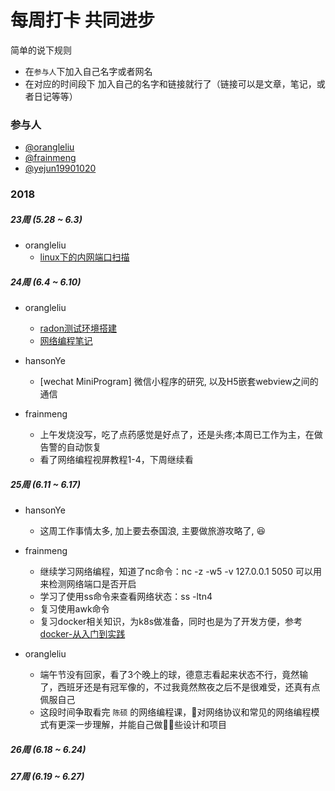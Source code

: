 # 每周打卡 共同进步

简单的说下规则

* 在`参与人`下加入自己名字或者网名
* 在对应的时间段下 加入自己的名字和链接就行了（链接可以是文章，笔记，或者日记等等）


### 参与人

* [@orangleliu](https://github.com/orangle) 
* [@frainmeng](https://github.com/frainmeng)
* [@yejun19901020](https://github.com/yejun19901020)

### 2018

##### 23周 (5.28 ~ 6.3)

- orangleliu  
    + [linux下的内网端口扫描](https://blog.csdn.net/orangleliu/article/details/80519864)


##### 24周 (6.4 ~ 6.10) 

- orangleliu
    + [radon测试环境搭建](https://github.com/orangle/mydocker/tree/master/radon)
    + [网络编程笔记](https://github.com/orangle/network-coding)

- hansonYe
    + [wechat MiniProgram] 微信小程序的研究, 以及H5嵌套webview之间的通信

- frainmeng 
    + 上午发烧没写，吃了点药感觉是好点了，还是头疼;本周已工作为主，在做告警的自动恢复
    + 看了网络编程视屏教程1-4，下周继续看

##### 25周 (6.11 ~ 6.17) 

- hansonYe
    + 这周工作事情太多, 加上要去泰国浪, 主要做旅游攻略了, 😆

- frainmeng
    + 继续学习网络编程，知道了nc命令：nc -z -w5 -v 127.0.0.1 5050 可以用来检测网络端口是否开启
    + 学习了使用ss命令来查看网络状态：ss -ltn4 
    + 复习使用awk命令
    + 复习docker相关知识，为k8s做准备，同时也是为了开发方便，参考[docker-从入门到实践](https://yeasy.gitbooks.io/docker_practice/content/install/mirror.html)

- orangleliu
    + 端午节没有回家，看了3个晚上的球，德意志看起来状态不行，竟然输了，西班牙还是有冠军像的，不过我竟然熬夜之后不是很难受，还真有点佩服自己
    + 这段时间争取看完 `陈硕` 的网络编程课，对网络协议和常见的网络编程模式有更深一步理解，并能自己做些设计和项目

##### 26周 (6.18 ~ 6.24) 


##### 27周 (6.19 ~ 6.27)